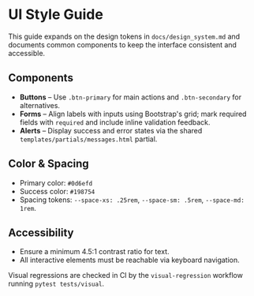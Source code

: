 # UI Style Guide

This guide expands on the design tokens in `docs/design_system.md` and documents
common components to keep the interface consistent and accessible.

## Components
- **Buttons** – Use `.btn-primary` for main actions and `.btn-secondary` for
  alternatives.
- **Forms** – Align labels with inputs using Bootstrap's grid; mark required
  fields with `required` and include inline validation feedback.
- **Alerts** – Display success and error states via the shared
  `templates/partials/messages.html` partial.

## Color & Spacing
- Primary color: `#0d6efd`
- Success color: `#198754`
- Spacing tokens: `--space-xs: .25rem`, `--space-sm: .5rem`, `--space-md: 1rem`.

## Accessibility
- Ensure a minimum 4.5:1 contrast ratio for text.
- All interactive elements must be reachable via keyboard navigation.

Visual regressions are checked in CI by the `visual-regression` workflow running
`pytest tests/visual`.
